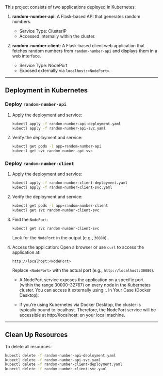 This project consists of two applications deployed in Kubernetes:

1. **random-number-api**: A Flask-based API that generates random numbers.
   - Service Type: ClusterIP
   - Accessed internally within the cluster.

2. **random-number-client**: A Flask-based client web application that fetches random numbers from `random-number-api` and displays them in a web interface.
   - Service Type: NodePort
   - Exposed externally via `localhost:<NodePort>`.

---

## Deployment in Kubernetes

### Deploy `random-number-api`

1. Apply the deployment and service:
   ```bash
   kubectl apply -f random-number-api-deployment.yaml
   kubectl apply -f random-number-api-svc.yaml
   ```

2. Verify the deployment and service:
   ```bash
   kubectl get pods -l app=random-number-api
   kubectl get svc random-number-api-svc
   ```

### Deploy `random-number-client`

1. Apply the deployment and service:
   ```bash
   kubectl apply -f random-number-client-deployment.yaml
   kubectl apply -f random-number-client-svc.yaml
   ```

2. Verify the deployment and service:
   ```bash
   kubectl get pods -l app=random-number-client
   kubectl get svc random-number-client-svc
   ```

3. Find the `NodePort`:
   ```bash
   kubectl get svc random-number-client-svc
   ```

   Look for the `NodePort` in the output (e.g., `30080`).

4. Access the application:
   Open a browser or use `curl` to access the application at:
   ```
   http://localhost:<NodePort>
   ```
   Replace `<NodePort>` with the actual port (e.g., `http://localhost:30080`).

   
   - A NodePort service exposes the application on a specific port (within the range 30000–32767) on every node in the Kubernetes cluster.
   You can access it externally using <NodeIP>:<NodePort>.
   In Your Case (Docker Desktop):

   
   
   - If you're using Kubernetes via Docker Desktop, the cluster is typically bound to localhost. Therefore, the NodePort service will be accessible at http://localhost:<NodePort> on your local machine.

---

## Clean Up Resources

To delete all resources:

```bash
kubectl delete -f random-number-api-deployment.yaml
kubectl delete -f random-number-api-svc.yaml
kubectl delete -f random-number-client-deployment.yaml
kubectl delete -f random-number-client-svc.yaml
```


